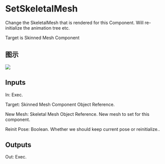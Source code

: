 # SetSkeletalMesh

Change the SkeletalMesh that is rendered for this Component. Will re-initialize the animation tree etc.

Target is Skinned Mesh Component

## 图示

![]($-20221218-18270816.png)

## Inputs

In: Exec.

Target: Skinned Mesh Component Object Reference.

New Mesh: Skeletal Mesh Object Reference. New mesh to set for this component.

Reinit Pose: Boolean. Whether we should keep current pose or reinitialize..  

## Outputs

Out: Exec.

